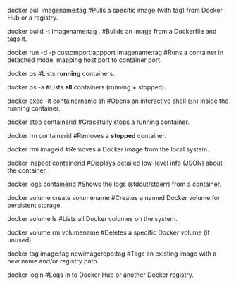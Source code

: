 docker pull imagename:tag
#Pulls a specific image (with tag) from Docker Hub or a registry.

docker build -t imagename:tag .
#Builds an image from a Dockerfile and tags it.

docker run -d -p customport:appport imagename:tag
#Runs a container in detached mode, mapping host port to container port.

docker ps
#Lists **running** containers.

docker ps -a
#Lists **all** containers (running + stopped).

docker exec -it containername sh
#Opens an interactive shell (`sh`) inside the running container.

docker stop containerid
#Gracefully stops a running container.

docker rm containerid
#Removes a **stopped** container.

docker rmi imageid
#Removes a Docker image from the local system.

docker inspect containerid
#Displays detailed low-level info (JSON) about the container.

docker logs containerid
#Shows the logs (stdout/stderr) from a container.

docker volume create volumename
#Creates a named Docker volume for persistent storage.

docker volume ls
#Lists all Docker volumes on the system.

docker volume rm volumename
#Deletes a specific Docker volume (if unused).

docker tag image:tag newimagerepo:tag
#Tags an existing image with a new name and/or registry path.

docker login
#Logs in to Docker Hub or another Docker registry.
